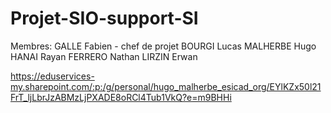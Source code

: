 # Projet-SIO-support-SI
  
Membres:
GALLE Fabien - chef de projet
BOURGI Lucas
MALHERBE Hugo
HANAI Rayan
FERRERO Nathan
LIRZIN Erwan

https://eduservices-my.sharepoint.com/:p:/g/personal/hugo_malherbe_esicad_org/EYlKZx50l21FrT_ljLbrJzABMzLjPXADE8oRCl4Tub1VkQ?e=m9BHHi
